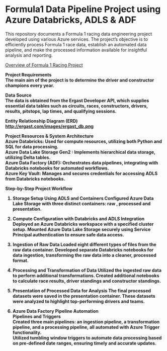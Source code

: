 # Formula1 Data Pipeline Project using Azure Databricks, ADLS & ADF

This repository documents a Formula 1 racing data engineering project developed using various Azure services. The project’s objective is to efficiently process Formula 1 race data, establish an automated data pipeline, and make the processed information available for insightful analysis and reporting.

<ins>Overview of Formula 1 Racing Project</ins> <br>

<strong>Project Requirements<strong><br>
The main aim of the project is to determine the driver and constructor champions every year.

Data Source <br>
The data is obtained from the Ergast Developer API, which supplies essential data tables such as circuits, races, constructors, drivers, results, pitstops, lap times, and qualifying sessions.

Entity Relationship Diagram (ERD)
http://ergast.com/images/ergast_db.png

Project Resources & System Architecture<br>
Azure Databricks: Used for compute resources, utilizing both Python and SQL for data processing.<br>
Azure Data Lake Storage Gen2 : Implements hierarchical data storage, utilizing Delta tables.<br>
Azure Data Factory (ADF): Orchestrates data pipelines, integrating with Databricks notebooks for automated workflows.<br>
Azure Key Vault: Manages and secures credentials for accessing ADLS from Databricks notebooks.<br>


Step-by-Step Project Workflow
1. Storage Setup Using ADLS and Containers
Configured Azure Data Lake Storage with three distinct containers: raw , processed and presentation.

2. Compute Configuration with Databricks and ADLS Integration
Deployed an Azure Databricks workspace with a specified cluster setup. Mounted Azure Data Lake Storage securely using Service Principal authentication to ensure safe data access.

3. Ingestion of Raw Data
Loaded eight different types of files from the raw data container. Developed separate Databricks notebooks for data ingestion, transforming the raw data into a cleaner, processed format.

4. Processing and Transformation of Data
Utilized the ingested raw data to perform additional transformations. Created additional notebooks to calculate race results,  driver standings and  constructor standings.

5. Presentation of Processed Data for Analysis
The final processed datasets were saved in the presentation container. These datasets were analyzed to highlight top-performing drivers and teams.

6. Azure Data Factory Pipeline Automation<br>
Pipelines and Triggers <br>
Created three main pipelines: an ingestion pipeline, a transformation pipeline, and a processing pipeline, all automated with Azure Trigger functionality.<br>
Utilized tumbling window triggers to automate data processing based on pre-defined date ranges, ensuring timely and accurate updates.
